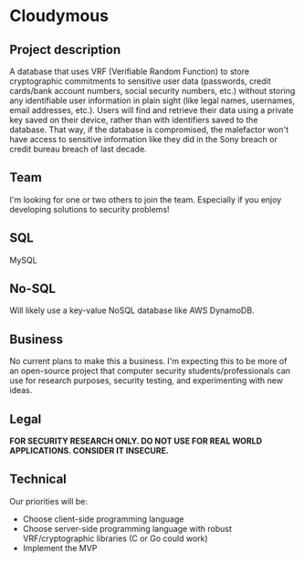 # Cloudymous
## Project description
A database that uses VRF (Verifiable Random Function) to store cryptographic commitments to sensitive user data (passwords, credit cards/bank account numbers, social security numbers, etc.) without storing any identifiable user information in plain sight (like legal names, usernames, email addresses, etc.). Users will find and retrieve their data using a private key saved on their device, rather than with identifiers saved to the database. That way, if the database is compromised, the malefactor won't have access to sensitive information like they did in the Sony breach or credit bureau breach of last decade. 

## Team
I'm looking for one or two others to join the team. Especially if you enjoy developing solutions to security problems!

## SQL
MySQL

## No-SQL
Will likely use a key-value NoSQL database like AWS DynamoDB. 

## Business
No current plans to make this a business. I'm expecting this to be more of an open-source project that computer security students/professionals can use for research purposes, security testing, and experimenting with new ideas. 

## Legal
**FOR SECURITY RESEARCH ONLY. DO NOT USE FOR REAL WORLD APPLICATIONS. CONSIDER IT INSECURE.**

## Technical
Our priorities will be:
- Choose client-side programming language
- Choose server-side programming language with robust VRF/cryptographic libraries (C or Go could work)
- Implement the MVP

